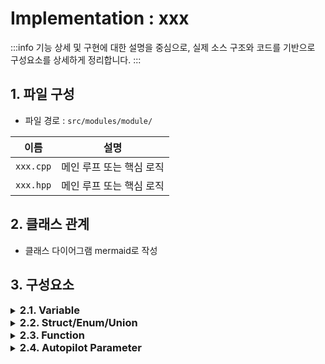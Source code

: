 # Implementation : xxx

:::info
기능 상세 및 구현에 대한 설명을 중심으로, 실제 소스 구조와 코드를 기반으로 구성요소를 상세하게 정리합니다.
:::

## 1. 파일 구성

- 파일 경로 : `src/modules/module/`

| 이름                 | 설명                     |
| -------------------- | ------------------------ |
| `xxx.cpp` | 메인 루프 또는 핵심 로직 |
| `xxx.hpp` | 메인 루프 또는 핵심 로직 |


## 2. 클래스 관계
- 클래스 다이어그램 
mermaid로 작성

## 3. 구성요소
<details><summary><h3 style="display: inline; margin: 0;"> 2.1. Variable</h3></summary>

| NO | 파일 | 이름 | 자료형 | 설명 | 
|-----|-----|-----|-----|-----|
|1|xxx.hpp|xx|xx|xxx|
|2|xxx.hpp|xx|xx|xxx|

</details>

<details><summary><h3 style="display: inline; margin: 0;"> 2.2. Struct/Enum/Union</h3></summary>

::: details 1. xxx Struct 
- 입력 : 

- 출력 : 

- 설명 : 

```c++
// 함수 코드 작성
```
:::

::: details 2. xxx Enum/Union 
- 입력 : 

- 출력 : 

- 설명 : 

```c++
// 함수 코드 작성
```
:::

</details>

<details><summary><h3 style="display: inline; margin: 0;"> 2.3. Function</h3></summary>

::: details 1. xxx 함수 
- 입력 : 

- 출력 : 

- 설명 : 

```c++
// 함수 코드 작성
```
:::

::: details 2. xxx 함수 
- 입력 : 

- 출력 : 

- 설명 : 

```c++
// 함수 코드 작성
```
:::

</details>

<details><summary><h3 style="display: inline; margin: 0;"> 2.4. Autopilot Parameter</h3></summary>

```c++
// xxx.hpp
// 매개변수 코드 작성
```
| NO | 파일 | 이름 | 자료형 | 설명 | 
|-----|-----|-----|-----|-----|
|1|xxx.hpp|xx|xx|xxx|
|2|xxx.hpp|xx|xx|xxx|

</details>


